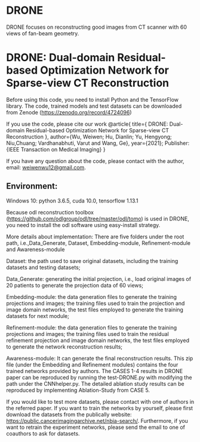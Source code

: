 # DRONE
DRONE focuses on reconstructing  good images from CT scanner with 60 views of fan-beam geometry. 
# DRONE: Dual-domain Residual-based Optimization Network for Sparse-view CT Reconstruction

Before using this code, you need to install Python and the TensorFlow library. The code, trained models and test datasets can be downloaded from Zenode (https://zenodo.org/record/4724096) 

If you use the code, please cite our work
@article{
	title={ DRONE: Dual-domain Residual-based Optimization Network for Sparse-view CT Reconstruction },
	author={Wu, Weiwen; Hu, Dianlin; Yu, Hengyong; Niu,Chuang; Vardhanabhuti, Varut and Wang, Ge},
	year={2021}; Publisher: {IEEE Transaction on Medical Imaging}
}

If you have any question about the code, please contact with the author, email: weiwenwu12@gmail.com.

## Environment:
Windows 10:
python 3.6.5, cuda 10.0, tensorflow 1.13.1 

Because odl reconstruction toolbox (https://github.com/odlgroup/odl/tree/master/odl/tomo) is used in DRONE, you need to install the odl software using easy-install strategy.

More details about implementation:
There are five folders under the root path, i.e.,Data_Generate, Dataset, Embedding-module, Refinement-module and Awareness-module

Dataset: the path used to save original datasets, including the training datasets and testing datasets;

Data_Generate: generating the initial projection, i.e., load original images of 20 patients to generate the projection data of 60 views;

Embedding-module: the data generation files to generate the training projections and images;  the training files used to train the projection and image domain networks, the test files employed to generate the training datasets for next module;

Refinement-module: the data generation files to generate the training projections and images; the training files used to train the residual refinement projection and image domain networks, the test files employed to generate the network reconstruction results;

Awareness-module: It can generate the final reconstruction results. This zip file (under the Embedding and Refinement modules) contains the four trained networks provided by authors. The CASES 1-4 results in DRONE paper can be reproduced by running the test-DRONE.py with modifying the path under the CNNhelper.py. The detailed ablation study results can be reproduced by implementing Ablation-Study from CASE 5. 

If you would like to test more datasets, please contact with one of authors in the referred paper. If you want to train the networks by yourself, please first download the datasets from the publically website: https://public.cancerimagingarchive.net/nbia-search/. Furthermore, if you want to retrain the experiment networks, please send the email to one of coauthors to ask for datasets.
